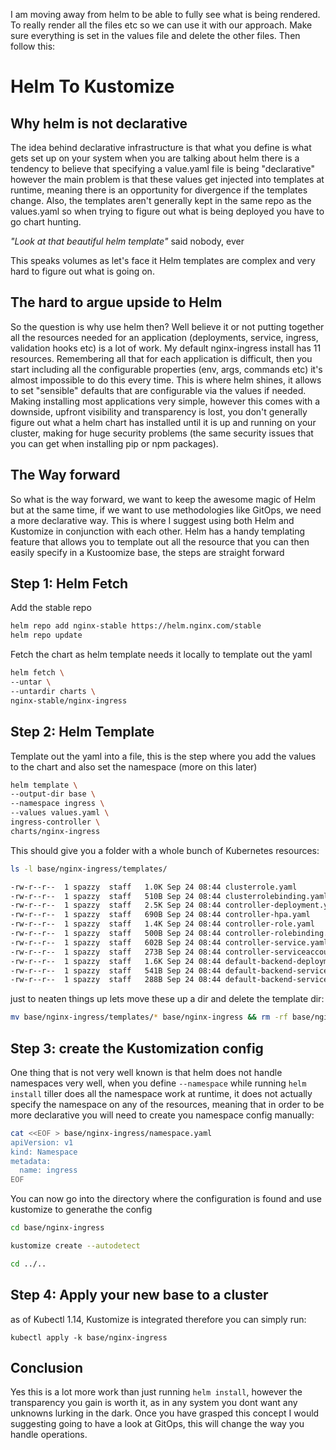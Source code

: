 I am moving away from helm to be able to fully see what is being rendered. To really render all the files etc so we can
use it with our approach. Make sure everything is set in the values file and delete the other files. Then follow this:

# Helm To Kustomize

## Why helm is not declarative

The idea behind declarative infrastructure is that what you define is what gets set up on your system when you are
talking about helm there is a tendency to believe that specifying a value.yaml file is being "declarative" however the
main problem is that these values get injected into templates at runtime, meaning there is an opportunity for divergence
if the templates change. Also, the templates aren't generally kept in the same repo as the values.yaml so when trying to
figure out what is being deployed you have to go chart hunting.

_"Look at that beautiful helm template"_ said nobody, ever

This speaks volumes as let's face it Helm templates are complex and very hard to figure out what is going on.

## The hard to argue upside to Helm

So the question is why use helm then? Well believe it or not putting together all the resources needed for an
application (deployments, service, ingress, validation hooks etc) is a lot of work. My default nginx-ingress install has
11 resources. Remembering all that for each application is difficult, then you start including all the configurable
properties (env, args, commands etc) it's almost impossible to do this every time. This is where helm shines, it allows
to set "sensible" defaults that are configurable via the values if needed. Making installing most applications very
simple, however this comes with a downside, upfront visibility and transparency is lost, you don't generally figure out
what a helm chart has installed until it is up and running on your cluster, making for huge security problems (the same
security issues that you can get when installing pip or npm packages).

## The Way forward

So what is the way forward, we want to keep the awesome magic of Helm but at the same time, if we want to use
methodologies like GitOps, we need a more declarative way. This is where I suggest using both Helm and Kustomize in
conjunction with each other. Helm has a handy templating feature that allows you to template out all the resource that
you can then easily specify in a Kustoomize base, the steps are straight forward

## Step 1: Helm Fetch

Add the stable repo

```bash
helm repo add nginx-stable https://helm.nginx.com/stable
helm repo update
```

Fetch the chart as helm template needs it locally to template out the yaml

```bash
helm fetch \
--untar \
--untardir charts \
nginx-stable/nginx-ingress
```

## Step 2: Helm Template

Template out the yaml into a file, this is the step where you add the values to the chart and also set the namespace
(more on this later)

```bash
helm template \
--output-dir base \
--namespace ingress \
--values values.yaml \
ingress-controller \
charts/nginx-ingress
```

This should give you a folder with a whole bunch of Kubernetes resources:

```bash
ls -l base/nginx-ingress/templates/

-rw-r--r--  1 spazzy  staff   1.0K Sep 24 08:44 clusterrole.yaml
-rw-r--r--  1 spazzy  staff   510B Sep 24 08:44 clusterrolebinding.yaml
-rw-r--r--  1 spazzy  staff   2.5K Sep 24 08:44 controller-deployment.yaml
-rw-r--r--  1 spazzy  staff   690B Sep 24 08:44 controller-hpa.yaml
-rw-r--r--  1 spazzy  staff   1.4K Sep 24 08:44 controller-role.yaml
-rw-r--r--  1 spazzy  staff   500B Sep 24 08:44 controller-rolebinding.yaml
-rw-r--r--  1 spazzy  staff   602B Sep 24 08:44 controller-service.yaml
-rw-r--r--  1 spazzy  staff   273B Sep 24 08:44 controller-serviceaccount.yaml
-rw-r--r--  1 spazzy  staff   1.6K Sep 24 08:44 default-backend-deployment.yaml
-rw-r--r--  1 spazzy  staff   541B Sep 24 08:44 default-backend-service.yaml
-rw-r--r--  1 spazzy  staff   288B Sep 24 08:44 default-backend-serviceaccount.yaml
```

just to neaten things up lets move these up a dir and delete the template dir:

```bash
mv base/nginx-ingress/templates/* base/nginx-ingress && rm -rf base/nginx-ingress/templates
```

## Step 3: create the Kustomization config

One thing that is not very well known is that helm does not handle namespaces very well, when you define `--namespace`
while running `helm install` tiller does all the namespace work at runtime, it does not actually specify the namespace
on any of the resources, meaning that in order to be more declarative you will need to create you namespace config
manually:

```bash
cat <<EOF > base/nginx-ingress/namespace.yaml
apiVersion: v1
kind: Namespace
metadata:
  name: ingress
EOF
```

You can now go into the directory where the configuration is found and use kustomize to generathe the config

```bash
cd base/nginx-ingress

kustomize create --autodetect

cd ../..
```

## Step 4: Apply your new base to a cluster

as of Kubectl 1.14, Kustomize is integrated therefore you can simply run:

```
kubectl apply -k base/nginx-ingress
```

## Conclusion

Yes this is a lot more work than just running `helm install`, however the transparency you gain is worth it, as in any
system you dont want any unknowns lurking in the dark. Once you have grasped this concept I would suggesting going to
have a look at GitOps, this will change the way you handle operations.
